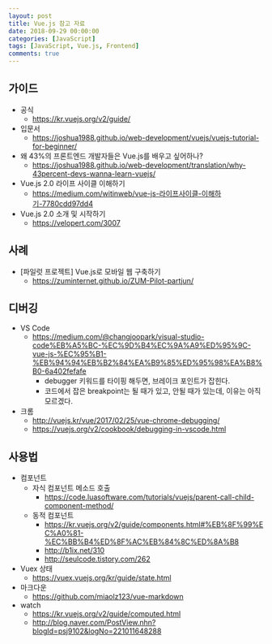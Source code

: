 ```yaml
---
layout: post
title: Vue.js 참고 자료
date: 2018-09-29 00:00:00
categories: [JavaScript]
tags: [JavaScript, Vue.js, Frontend]
comments: true
---
```


## 가이드
* 공식
    * <https://kr.vuejs.org/v2/guide/>
* 입문서
    * <https://joshua1988.github.io/web-development/vuejs/vuejs-tutorial-for-beginner/>
* 왜 43%의 프론트엔드 개발자들은 Vue.js를 배우고 싶어하나?
    * <https://joshua1988.github.io/web-development/translation/why-43percent-devs-wanna-learn-vuejs/>
* Vue.js 2.0 라이프 사이클 이해하기
    * <https://medium.com/witinweb/vue-js-라이프사이클-이해하기-7780cdd97dd4>
* Vue.js 2.0 소개 및 시작하기
    * <https://velopert.com/3007>

## 사례
* [파일럿 프로젝트] Vue.js로 모바일 웹 구축하기
    * <https://zuminternet.github.io/ZUM-Pilot-partjun/>

## 디버깅
* VS Code
    * <https://medium.com/@changjoopark/visual-studio-code%EB%A5%BC-%EC%9D%B4%EC%9A%A9%ED%95%9C-vue-js-%EC%95%B1-%EB%94%94%EB%B2%84%EA%B9%85%ED%95%98%EA%B8%B0-6a402fefafe>
        * debugger 키워드를 타이핑 해두면, 브레이크 포인트가 잡힌다.
        * 코드에서 잡은 breakpoint는 될 때가 있고, 안될 때가 있는데, 이유는 아직 모르겠다.
* 크롬
    * <http://vuejs.kr/vue/2017/02/25/vue-chrome-debugging/>
    * <https://vuejs.org/v2/cookbook/debugging-in-vscode.html>


## 사용법
* 컴포넌트
    * 자식 컴포넌트 메소드 호출
        * <https://code.luasoftware.com/tutorials/vuejs/parent-call-child-component-method/>
    * 동적 컴포넌트
        * <https://kr.vuejs.org/v2/guide/components.html#%EB%8F%99%EC%A0%81-%EC%BB%B4%ED%8F%AC%EB%84%8C%ED%8A%B8>
        * <http://b1ix.net/310>
        * <http://seulcode.tistory.com/262>
* Vuex 상태
    * <https://vuex.vuejs.org/kr/guide/state.html>
* 마크다운
    * <https://github.com/miaolz123/vue-markdown>
* watch
    * <https://kr.vuejs.org/v2/guide/computed.html>
    * <http://blog.naver.com/PostView.nhn?blogId=psj9102&logNo=221011648288>